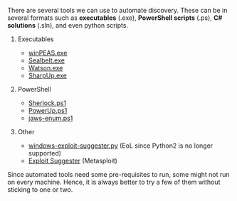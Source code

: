 
There are several tools we can use to automate discovery. These can be in several formats such as **executables** (.exe), **PowerShell scripts** (.ps), **C# solutions** (.sln), and even python scripts.

1. Executables
	- [winPEAS.exe](https://github.com/carlospolop/privilege-escalation-awesome-scripts-suite/tree/master/winPEAS)
	- [Sealbelt.exe](https://github.com/GhostPack/Seatbelt)
	- [Watson.exe](https://github.com/rasta-mouse/Watson)
	- [SharpUp.exe](https://github.com/GhostPack/SharpUp)
	  
2. PowerShell
	- [Sherlock.ps1](https://github.com/rasta-mouse/Sherlock)
	- [PowerUp.ps1](https://github.com/PowerShellMafia/PowerSploit/tree/master/Privesc)
	- [jaws-enum.ps1](https://github.com/411Hall/JAWS)
	  
3. Other
	- [windows-exploit-suggester.py](https://github.com/AonCyberLabs/Windows-Exploit-Suggester) (EoL since Python2 is no longer supported)
	- [Exploit Suggester](https://blog.rapid7.com/2015/08/11/metasploit-local-exploit-suggester-do-less-get-more/) (Metasploit)

Since automated tools need some pre-requisites to run, some might not run on every machine. Hence, it is always better to try a few of them without sticking to one or two.